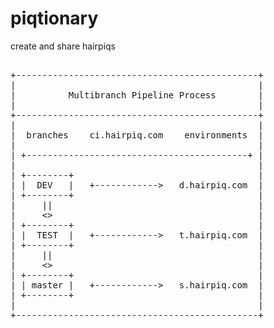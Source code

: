 # piqtionary
create and share hairpiqs

<pre>

+----------------------------------------------+
|                                              |
|          Multibranch Pipeline Process        |
|                                              |
+----------------------------------------------+
|                                              |
|  branches    ci.hairpiq.com    environments  |
|                                              |
| +------------------------------------------+ |
|                                              |
| +--------+                                   |
| |  DEV   |   +------------>   d.hairpiq.com  |
| +--------+                                   |
|     ||                                       |
|     <>                                       |
| +--------+                                   |
| |  TEST  |   +------------>   t.hairpiq.com  |
| +--------+                                   |
|     ||                                       |
|     <>                                       |
| +--------+                                   |
| | master |   +------------>   s.hairpiq.com  |
| +--------+                                   |
|                                              |
+----------------------------------------------+

</pre>